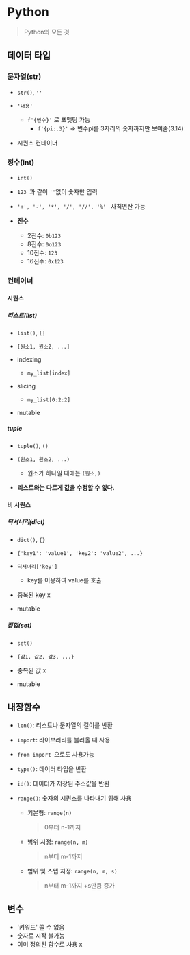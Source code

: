 # Python

> Python의 모든 것



## 데이터 타입

### 문자열(str)

- `str()`, `''`

- `'내용'`
  - `f'{변수}'` 로 포맷팅 가능
    - `f'{pi:.3}'` => 변수pi를 3자리의 숫자까지만 보여줌(3.14)
- 시퀀스 컨테이너



### 정수(int)

- `int()`

- `123 `과 같이  `''`없이 숫자만 입력

- `'+', '-', '*', '/', '//', '%' `  사칙연산 가능

- **진수**

  - 2진수: `0b123`
  - 8진수: `0o123`
  - 10진수: `123`
  - 16진수: `0x123`




### 컨테이너

#### 시퀀스

##### 리스트(list)

- `list()`, `[]`

- `[원소1, 원소2, ...]`
- indexing
  -  `my_list[index]`
- slicing
  - `my_list[0:2:2]`
- mutable



##### tuple

- `tuple()`, `()`

- `(원소1, 원소2, ...)`
  - 원소가 하나일 때에는 `(원소,)`
- **리스트와는 다르게 값을 수정할 수 없다.**



#### 비 시퀀스

##### 딕셔너리(dict)

- `dict()`, `{}`

- `{'key1': 'value1', 'key2': 'value2', ...}`
- `딕셔너리['key']`
  - key를 이용하여 value를 호출
- 중복된 key x
- mutable



##### 집합(set)

- `set()`

- `{값1, 값2, 값3, ...}`
- 중복된 값 x
- mutable



## 내장함수

- `len()`: 리스트나 문자열의 길이를 반환

- `import`: 라이브러리를 불러올 때 사용
  
- `from import `으로도 사용가능
  
- `type()`: 데이터 타입을 반환

- `id()`: 데이터가 저장된 주소값을 반환

- `range()`: 숫자의 시퀀스를 나타내기 위해 사용

  - 기본형: `range(n)`

    > 0부터 n-1까지

  - 범위 지정: `range(n, m)`

    > n부터 m-1까지

  - 범위 및 스텝 지정: `range(n, m, s)`

    > n부터 m-1까지 +s만큼 증가



## 변수

- '키워드'  쓸 수 없음
- 숫자로 시작 불가능
- 이미 정의된 함수로 사용 x
